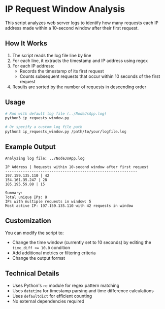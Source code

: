 # IP Request Window Analysis

This script analyzes web server logs to identify how many requests each IP address made within a 10-second window after their first request.

## How It Works

1. The script reads the log file line by line
2. For each line, it extracts the timestamp and IP address using regex
3. For each IP address:
   - Records the timestamp of its first request
   - Counts subsequent requests that occur within 10 seconds of the first request
4. Results are sorted by the number of requests in descending order

## Usage

```bash
# Run with default log file (../NodeJsApp.log)
python3 ip_requests_window.py

# Or specify a custom log file path
python3 ip_requests_window.py /path/to/your/logfile.log
```

## Example Output

```
Analyzing log file: ../NodeJsApp.log

IP Address | Requests within 10-second window after first request
------------------------------------------------------------
197.159.135.110 | 42
154.161.35.247 | 28
185.195.59.88 | 15

Summary:
Total unique IPs: 8
IPs with multiple requests in window: 5
Most active IP: 197.159.135.110 with 42 requests in window
```

## Customization

You can modify the script to:
- Change the time window (currently set to 10 seconds) by editing the `time_diff <= 10.0` condition
- Add additional metrics or filtering criteria
- Change the output format

## Technical Details

- Uses Python's `re` module for regex pattern matching
- Uses `datetime` for timestamp parsing and time difference calculations
- Uses `defaultdict` for efficient counting
- No external dependencies required